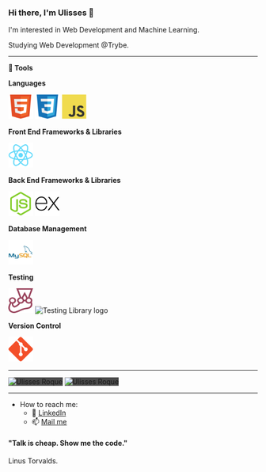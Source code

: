 ### Hi there, I'm Ulisses 👋

I'm interested in Web Development and Machine Learning.

Studying Web Development @Trybe.

---
<strong>:toolbox: Tools</strong> <br />

<strong> Languages </strong>

<img src="https://github.com/devicons/devicon/blob/master/icons/html5/html5-original.svg" alt="HTML logo" width="50px" height="50px" /> <img src="https://github.com/devicons/devicon/blob/master/icons/css3/css3-original.svg" alt="CSS logo" width="50px" height="50px" /> <img src="https://github.com/devicons/devicon/blob/master/icons/javascript/javascript-original.svg" alt="JavaScript logo" width="50px" height="50px" /> 

<strong> Front End Frameworks & Libraries </strong>

<img src="https://github.com/devicons/devicon/blob/master/icons/react/react-original.svg" alt="React logo" width="50px" height="50px" />

<strong> Back End Frameworks & Libraries </strong>

<img src="https://github.com/devicons/devicon/blob/master/icons/nodejs/nodejs-original.svg" alt="NodeJS logo" width="50px" height="50px" /> <img src="https://github.com/devicons/devicon/blob/master/icons/express/express-original.svg" alt="Express logo" width="50px" height="50px" />

<strong> Database Management </strong>

<img src="https://github.com/devicons/devicon/blob/master/icons/mysql/mysql-original-wordmark.svg" alt="MySQL logo" width="50px" height="50px" />

<strong> Testing </strong>

<img src="https://github.com/devicons/devicon/blob/master/icons/jest/jest-plain.svg" alt="Jest logo" width="50px" height="50px" /> <img src="https://testing-library.com/img/octopus-128x128.png" alt="Testing Library logo" width="50px" height="50px" />

<!-- <strong> Machine Learning </strong> -->

<strong> Version Control </strong>

<img src="https://github.com/devicons/devicon/blob/master/icons/git/git-original.svg" alt="Git logo" width="50px" height="50px" />

---

<p>
  <img height="165em"
       src="https://github-readme-stats.vercel.app/api?username=uroque&count_private=true&show_icons=true&theme=omni&hide_rank=false"
       alt="Ulisses Roque" 
       style="background: rgb(0, 0, 0) transparent; background: rgba(0, 0, 0, 0.7);">
  <img height="165em"
       src="https://github-readme-stats.vercel.app/api/top-langs/?username=uroque&layout=compact&theme=omni" 
       alt="Ulisses Roque"
       style="background: rgb(0, 0, 0) transparent; background: rgba(0, 0, 0, 0.7);" />
</p>

---

- How to reach me: 
     - :office: [LinkedIn](https://www.linkedin.com/in/https://www.linkedin.com/in/ulisses-roque/)
     - 📫 [Mail me](mailto:ulissesroque@protonmail.com)
<p>     
  <h4>"Talk is cheap. Show me the code."</h4> Linus Torvalds.
</p>

<!--
**uroque/uroque** is a ✨ _special_ ✨ repository because its `README.md` (this file) appears on your GitHub profile.

Here are some ideas to get you started:

- 🔭 I’m currently working on ...
- 🌱 I’m currently learning Web Development
- 👯 I’m looking to collaborate on ...
- 🤔 I’m looking for help with ...
- 💬 Ask me about ...

- 😄 Pronouns: ...
- ⚡ Fun fact: ...
-->

<!-- <p align="center"> 
  Visitor count<br>
  <img src="https://profile-counter.glitch.me/uroque/count.svg" />
</p> -->


